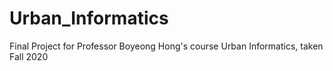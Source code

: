 # Urban_Informatics
Final Project for Professor Boyeong Hong's course Urban Informatics, taken Fall 2020
